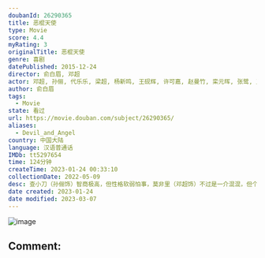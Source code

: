 ```yaml
---
doubanId: 26290365
title: 恶棍天使
type: Movie
score: 4.4
myRating: 3
originalTitle: 恶棍天使
genre: 喜剧
datePublished: 2015-12-24
director: 俞白眉, 邓超
actor: 邓超, 孙俪, 代乐乐, 梁超, 杨新鸣, 王砚辉, 许可嘉, 赵曼竹, 栾元晖, 张鹭, 王双宝, 秦越, 孙艳, 张籽沐, 李栋, 张京, 邹轩琦, 果汁, 罗栋
author: 俞白眉
tags:
  - Movie
state: 看过
url: https://movie.douban.com/subject/26290365/
aliases:
  - Devil_and_Angel
country: 中国大陆
language: 汉语普通话
IMDb: tt5297654
time: 124分钟
createTime: 2023-01-24 00:33:10
collectionDate: 2022-05-09
desc: 查小刀（孙俪饰）智商极高，但性格软弱怕事，莫非里（邓超饰）不过是一介混混，但个性嚣张跋扈，一场车祸让两人相遇，莫非里毫无意外的狠狠在查小刀的身上诈了一笔。亲情淡漠，工作受挫，又遭恶人欺压，查小刀心...
date created: 2023-01-24
date modified: 2023-03-07
---
```


![image](p2298326979.jpg)

Comment:
---
